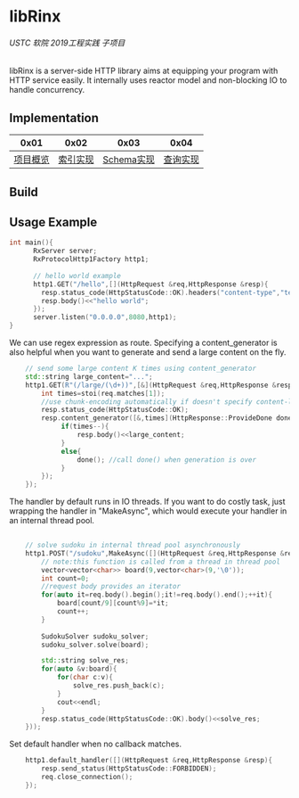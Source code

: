 # libRinx

###### USTC  软院  2019工程实践 子项目

libRinx is a server-side HTTP library aims at equipping your program with HTTP service easily. It internally uses reactor model and non-blocking IO to handle concurrency.

## Implementation
| 0x01                        | 0x02                                   | 0x03                                      | 0x04                                    |
| --------------------------- | -------------------------------------- | ----------------------------------------- | --------------------------------------- |
| [项目概览](./include/README.md) | [索引实现](./src/core/index/README.md) | [Schema实现](./src/core/schema/README.md) | [查询实现](./src/core/search/README.md) |



## Build

## Usage Example

```c++
int main(){
      RxServer server;
      RxProtocolHttp1Factory http1;
    
      // hello world example    
      http1.GET("/hello",[](HttpRequest &req,HttpResponse &resp){
        resp.status_code(HttpStatusCode::OK).headers("content-type","text/plain");
        resp.body()<<"hello world";
      });
      server.listen("0.0.0.0",8080,http1);
}
```
We can use regex expression as route. Specifying a content_generator is also helpful when you want to generate and send a large content on the fly.
```c++
    // send some large content K times using content_generator
    std::string large_content="...";
    http1.GET(R"(/large/(\d+))",[&](HttpRequest &req,HttpResponse &resp){
        int times=stoi(req.matches[1]);
        //use chunk-encoding automatically if doesn't specify content-length in header
        resp.status_code(HttpStatusCode::OK);
        resp.content_generator([&,times](HttpResponse::ProvideDone done) mutable{
             if(times--){
                 resp.body()<<large_content;
             }
             else{
                 done(); //call done() when generation is over
             }
        });
    });
```

The handler by default runs in IO threads. If you want to do costly task, just wrapping the handler in "MakeAsync", which would execute your handler in an internal thread pool. 
```c++
 
    // solve sudoku in internal thread pool asynchronously
    http1.POST("/sudoku",MakeAsync([](HttpRequest &req,HttpResponse &resp){
		// note:this function is called from a thread in thread pool
        vector<vector<char>> board(9,vector<char>(9,'\0'));
        int count=0;
        //request body provides an iterator
        for(auto it=req.body().begin();it!=req.body().end();++it){
            board[count/9][count%9]=*it;
            count++;
        }
	
        SudokuSolver sudoku_solver;
        sudoku_solver.solve(board);

        std::string solve_res;
        for(auto &v:board){
            for(char c:v){
                solve_res.push_back(c);
            }
            cout<<endl;
        }
        resp.status_code(HttpStatusCode::OK).body()<<solve_res;
    }));

```

Set default handler when no callback matches.
```c++
    http1.default_handler([](HttpRequest &req,HttpResponse &resp){
        resp.send_status(HttpStatusCode::FORBIDDEN);
        req.close_connection();
    });
```



